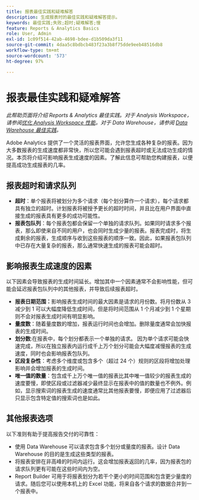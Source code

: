 ```yaml
---
title: 报表最佳实践和疑难解答
description: 生成报表时的最佳实践和疑难解答提示。
keywords: 最佳实践;失败;超时;疑难解答;慢
feature: Reports & Analytics Basics
role: User, Admin
exl-id: 1c09f514-42ab-4698-bdee-d1b509da3f11
source-git-commit: 4daa5c8bdbcb483f23a3b8f75dde9eeb48516db8
workflow-type: tm+mt
source-wordcount: '573'
ht-degree: 97%

---
```


# 报表最佳实践和疑难解答

*此帮助页面将介绍 Reports &amp; Analytics 最佳实践。对于 Analysis Workspace，请参阅[优化 Analysis Workspace 性能](../analysis-workspace/workspace-faq/optimizing-performance.md)。对于 Data Warehouse，请参阅 [Data Warehouse 最佳实践](/help/export/data-warehouse/data-warehouse-bp.md)。*

Adobe Analytics 提供了一个灵活的报表界面，允许您生成各种复杂的报表。因为大多数报表的生成速度都非常快，所以您可能会遇到报表超时或无法成功生成的情况。本页将介绍可影响报表生成速度的因素。了解此信息可帮助您构建报表，以便提高成功生成报表的几率。

## 报表超时和请求队列

* **超时**：单个报表将被划分为多个请求（每个划分算作一个请求），每个请求都具有独立的超时。计划报表将被授予更长的超时时间，并且比在用户界面中直接生成的报表具有更多的成功可能性。
* **报表包队列**：每个报表包都会保留一个单独的请求队列。如果同时请求多个报表，那么即使来自不同的用户，也会同时生成少量的报表。报表完成时，将生成剩余的报表，生成顺序与收到这些报表的顺序一致。因此，如果报表包队列中已存在大量复杂的报表，那么通常快速生成的报表可能会超时。

## 影响报表生成速度的因素

以下因素会导致报表的生成时间延长。增加其中一个因素通常不会影响性能，但可能会延迟报表包队列中的其他报表，并导致后续报表超时。

* **报表日期范围：**&#x200B;影响报表生成时间的最大因素是请求的月份数。将月份数从 3 减少到 1 可以大幅度降低生成时间，但是将时间范围从 1 个月减少到 1 个星期则不会对报表生成时间有明显影响。
* **量度数**：随着量度数的增加，报表运行时间也会增加。删除量度通常会加快报表的生成时间。
* **划分数**:在报表中，每个划分都表示一个单独的请求。 因为单个请求可能会快速完成，所以在独立报表内运行成千上万个划分可能会大幅度减慢报表的生成速度，同时也会影响报表包队列。
* **区段复杂性**：考虑多个维度或包含多个（超过 24 个）规则的区段将增加处理影响并会增加报表的生成时间。
* **唯一值的数量**：包含成千上万个唯一值的报表比其中唯一值较少的报表生成的速度要慢，即使区段或过滤器减少最终显示在报表中的值的数量也不例外。例如，显示搜索词的报表生成的速度通常比其他报表要慢，即便应用了过滤器后只显示包含特定值的搜索词也是如此。

## 其他报表选项

以下准则有助于提高报告交付的可靠性：

* 使用 Data Warehouse 可以请求包含多个划分或量度的报表。设计 Data Warehouse 的目的是生成这些类型的报表。
* 将报表安排在非高峰的时间内运行。这会增加报表返回的几率，因为报表包的请求队列更有可能在这些时间内为空。
* Report Builder 可用于将报表划分为若干个更小的时间范围和包含更少量度的请求。随后您可以使用本机上的 Excel 功能，将来自各个请求的数据合并到一个报表中。
